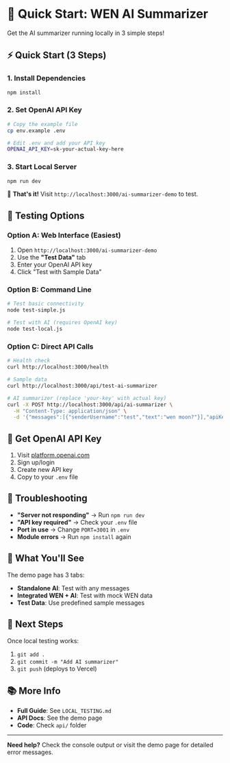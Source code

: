 # 🚀 Quick Start: WEN AI Summarizer

Get the AI summarizer running locally in 3 simple steps!

## ⚡ Quick Start (3 Steps)

### 1. Install Dependencies

```bash
npm install
```

### 2. Set OpenAI API Key

```bash
# Copy the example file
cp env.example .env

# Edit .env and add your API key
OPENAI_API_KEY=sk-your-actual-key-here
```

### 3. Start Local Server

```bash
npm run dev
```

🎉 **That's it!** Visit `http://localhost:3000/ai-summarizer-demo` to test.

## 🧪 Testing Options

### Option A: Web Interface (Easiest)

1. Open `http://localhost:3000/ai-summarizer-demo`
2. Use the **"Test Data"** tab
3. Enter your OpenAI API key
4. Click "Test with Sample Data"

### Option B: Command Line

```bash
# Test basic connectivity
node test-simple.js

# Test with AI (requires OpenAI key)
node test-local.js
```

### Option C: Direct API Calls

```bash
# Health check
curl http://localhost:3000/health

# Sample data
curl http://localhost:3000/api/test-ai-summarizer

# AI summarizer (replace 'your-key' with actual key)
curl -X POST http://localhost:3000/api/ai-summarizer \
  -H "Content-Type: application/json" \
  -d '{"messages":[{"senderUsername":"test","text":"wen moon?"}],"apiKey":"your-key","summaryType":"comprehensive"}'
```

## 🔑 Get OpenAI API Key

1. Visit [platform.openai.com](https://platform.openai.com/api-keys)
2. Sign up/login
3. Create new API key
4. Copy to your `.env` file

## 🚨 Troubleshooting

- **"Server not responding"** → Run `npm run dev`
- **"API key required"** → Check your `.env` file
- **Port in use** → Change `PORT=3001` in `.env`
- **Module errors** → Run `npm install` again

## 📱 What You'll See

The demo page has 3 tabs:

- **Standalone AI**: Test with any messages
- **Integrated WEN + AI**: Test with mock WEN data
- **Test Data**: Use predefined sample messages

## 🎯 Next Steps

Once local testing works:

1. `git add .`
2. `git commit -m "Add AI summarizer"`
3. `git push` (deploys to Vercel)

## 📚 More Info

- **Full Guide**: See `LOCAL_TESTING.md`
- **API Docs**: See the demo page
- **Code**: Check `api/` folder

---

**Need help?** Check the console output or visit the demo page for detailed error messages.
